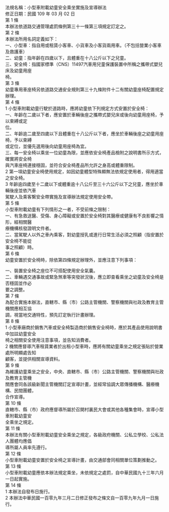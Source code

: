 法規名稱：小型車附載幼童安全乘坐實施及宣導辦法  
修正日期：民國 109 年 03 月 02 日  
第 1 條  
本辦法依道路交通管理處罰條例第三十一條第三項規定訂定之。  
第 2 條  
本辦法所用名詞定義如下：  
一、小型車：指自用或租賃小客車、小貨車及小客貨兩用車。（不包括營業小客車及救護車）  
二、幼童：指年齡在四歲以下，且體重在十八公斤以下之兒童。  
三、安全椅：指國家標準（CNS）11497汽車用兒童保護裝置中所稱之攜帶式嬰兒床及幼童用座  
椅。  
第 3 條  
幼童專用車座椅另依道路交通安全規則第三十九條附件十二有關幼童座椅配置規定辦理。  
第 4 條  
1 小型車附載幼童行駛於道路時，應將幼童依下列規定方式安置於安全椅：  
一、年齡在二歲以下者，應安置於車輛後座之攜帶式嬰兒床或後向幼童用座椅，予以束縛或定  
位。  
二、年齡逾二歲至四歲以下且體重在十八公斤以下者，應坐於車輛後座之幼童用座椅，予以束縛  
或定位，並優先選用後向幼童用座椅為宜。  
三、每一安全椅以乘坐一位幼童為限，並應依安全椅產品檢附之說明書所示方式，確實將安全椅  
與汽車座椅連接穩固，並符合安全椅產品所允許之身高或體重限制。  
2 第一項幼童安全椅使用規定，如因幼童體型特殊顯無法依規定使用者，得用適當之安全椅。  
3 年齡逾四歲至十二歲以下或體重逾十八公斤至三十六公斤以下之兒童，應坐於車輛後座並依汽車  
駕駛人及乘客繫安全帶實施及宣導辦法規定使用安全帶。  
第 5 條  
小型車附載幼童有下列情形之一者，不受前條之限制：  
一、有急救送醫、受傷、身心障礙或安置於安全椅對其醫療或健康有不良影響之情形，經相關醫  
療機構核發證明文件者。  
二、當駕駛人以外之車內乘客，對幼童授乳或進行日常生活必須之照顧（指安置於安全椅不能從  
事之照顧）時。  
第 6 條  
幼童安置於安全椅時，除依第四條規定辦理外，並應注意下列事項：  


一、裝置安全椅之座位不可搭配使用安全氣囊。  
二、車輛遇交通事故或緊急煞車等突發狀況後，應立即查看乘坐之幼童及安全椅是否穩固並作必  
要之調整。  
第 7 條  
為配合實施本辦法，直轄市、縣（市）公路主管機關、警察機關與社政及教育主管機關應相互協  
調，視當地交通特性，預先訂定執行計畫辦理。  
第 8 條  
1 小型車廠商於銷售汽車或安全椅製造商於銷售安全椅時，應於其產品使用說明書中加註幼童安全  
椅之相關安全使用注意事項，並告知消費者。  
2 機關應督導汽車租賃業者於出租小型車時，應將有關幼童乘坐之規定張貼於營業處所明顯處告知  
顧客，並提供相關宣導資料。  
第 9 條  
為維護幼童乘坐之安全，中央、直轄市、縣（市）公路主管機關、警察機關與社政及教育主管機  
關應會同各該級新聞主管機關訂定宣導計畫，並經常協調大眾傳播機構、醫療機構、民間團體，  
合作宣導。  
第 10 條  
直轄市、縣（市）政府應督導所屬於召開村裏民大會或其他各種集會時，宣導小型車附載幼童安  
全乘坐之規定。  
第 11 條  
本辦法有關小型車附載幼童安全乘坐之規定，各級政府機關、公私立學校、公私法人團體均應倡  
導所屬人員率先遵行。  
第 12 條  
小型車附載幼童安置於安全椅之宣導計畫，由交通部會同相關單位策劃推動之。  
第 13 條  
小型車附載幼童應依本辦法規定乘坐，未依規定之處罰，自中華民國九十三年六月一日起實施。  
第 14 條  
1 本辦法自發布日施行。  
2 本辦法中華民國一百零九年三月二日修正發布之條文自一百零九年九月一日施行。  


